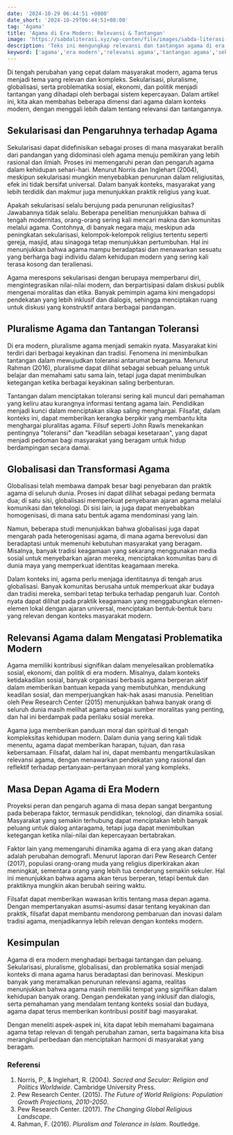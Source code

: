 ```yaml
---
date: '2024-10-29 06:44:51 +0800'
date_short: '2024-10-29T06:44:51+08:00'
tag: 'Agama'
title: 'Agama di Era Modern: Relevansi & Tantangan'
image: 'https://sabdaliterasi.xyz/wp-conten/file/images/sabda-literasi-agama-di-era-modern-relevansi-tantangan.jpg'
description: 'Teks ini mengungkap relevansi dan tantangan agama di era modern, mencakup sekularisasi, pluralisme, globalisasi, serta perannya dalam isu sosial dan moral.'
keyword: ['agama','era modern','relevansi agama','tantangan agama','sekularisasi']
---
```

<p>Di tengah perubahan yang cepat dalam masyarakat modern, agama terus menjadi tema yang relevan dan kompleks. Sekularisasi, pluralisme, globalisasi, serta problematika sosial, ekonomi, dan politik menjadi tantangan yang dihadapi oleh berbagai sistem kepercayaan. Dalam artikel ini, kita akan membahas beberapa dimensi dari agama dalam konteks modern, dengan menggali lebih dalam tentang relevansi dan tantangannya.</p><h2>Sekularisasi dan Pengaruhnya terhadap Agama</h2><p>Sekularisasi dapat didefinisikan sebagai proses di mana masyarakat beralih dari pandangan yang didominasi oleh agama menuju pemikiran yang lebih rasional dan ilmiah. Proses ini memengaruhi peran dan pengaruh agama dalam kehidupan sehari-hari. Menurut Norris dan Inglehart (2004), meskipun sekularisasi mungkin menyebabkan penurunan dalam religiusitas, efek ini tidak bersifat universal. Dalam banyak konteks, masyarakat yang lebih terdidik dan makmur juga menunjukkan praktik religius yang kuat.</p><p>Apakah sekularisasi selalu berujung pada penurunan religiusitas? Jawabannya tidak selalu. Beberapa penelitian menunjukkan bahwa di tengah modernitas, orang-orang sering kali mencari makna dan komunitas melalui agama. Contohnya, di banyak negara maju, meskipun ada peningkatan sekularisasi, kelompok-kelompok religius tertentu seperti gereja, masjid, atau sinagoga tetap menunjukkan pertumbuhan. Hal ini menunjukkan bahwa agama mampu beradaptasi dan menawarkan sesuatu yang berharga bagi individu dalam kehidupan modern yang sering kali terasa kosong dan teralienasi.</p><p>Agama merespons sekularisasi dengan berupaya memperbarui diri, mengintegrasikan nilai-nilai modern, dan berpartisipasi dalam diskusi publik mengenai moralitas dan etika. Banyak pemimpin agama kini mengadopsi pendekatan yang lebih inklusif dan dialogis, sehingga menciptakan ruang untuk diskusi yang konstruktif antara berbagai pandangan.</p><h2>Pluralisme Agama dan Tantangan Toleransi</h2><p>Di era modern, pluralisme agama menjadi semakin nyata. Masyarakat kini terdiri dari berbagai keyakinan dan tradisi. Fenomena ini menimbulkan tantangan dalam mewujudkan toleransi antarumat beragama. Menurut Rahman (2016), pluralisme dapat dilihat sebagai sebuah peluang untuk belajar dan memahami satu sama lain, tetapi juga dapat menimbulkan ketegangan ketika berbagai keyakinan saling berbenturan.</p><p>Tantangan dalam menciptakan toleransi sering kali muncul dari pemahaman yang keliru atau kurangnya informasi tentang agama lain. Pendidikan menjadi kunci dalam menciptakan sikap saling menghargai. Filsafat, dalam konteks ini, dapat memberikan kerangka berpikir yang membantu kita menghargai pluralitas agama. Filsuf seperti John Rawls menekankan pentingnya "toleransi" dan "keadilan sebagai kesetaraan", yang dapat menjadi pedoman bagi masyarakat yang beragam untuk hidup berdampingan secara damai.</p><h2>Globalisasi dan Transformasi Agama</h2><p>Globalisasi telah membawa dampak besar bagi penyebaran dan praktik agama di seluruh dunia. Proses ini dapat dilihat sebagai pedang bermata dua; di satu sisi, globalisasi memperkuat penyebaran ajaran agama melalui komunikasi dan teknologi. Di sisi lain, ia juga dapat menyebabkan homogenisasi, di mana satu bentuk agama mendominasi yang lain.</p><p>Namun, beberapa studi menunjukkan bahwa globalisasi juga dapat mengarah pada heterogenisasi agama, di mana agama berevolusi dan beradaptasi untuk memenuhi kebutuhan masyarakat yang beragam. Misalnya, banyak tradisi keagamaan yang sekarang menggunakan media sosial untuk menyebarkan ajaran mereka, menciptakan komunitas baru di dunia maya yang memperkuat identitas keagamaan mereka.</p><p>Dalam konteks ini, agama perlu menjaga identitasnya di tengah arus globalisasi. Banyak komunitas berusaha untuk memperkuat akar budaya dan tradisi mereka, sembari tetap terbuka terhadap pengaruh luar. Contoh nyata dapat dilihat pada praktik keagamaan yang menggabungkan elemen-elemen lokal dengan ajaran universal, menciptakan bentuk-bentuk baru yang relevan dengan konteks masyarakat modern.</p><h2>Relevansi Agama dalam Mengatasi Problematika Modern</h2><p>Agama memiliki kontribusi signifikan dalam menyelesaikan problematika sosial, ekonomi, dan politik di era modern. Misalnya, dalam konteks ketidakadilan sosial, banyak organisasi berbasis agama berperan aktif dalam memberikan bantuan kepada yang membutuhkan, mendukung keadilan sosial, dan memperjuangkan hak-hak asasi manusia. Penelitian oleh Pew Research Center (2015) menunjukkan bahwa banyak orang di seluruh dunia masih melihat agama sebagai sumber moralitas yang penting, dan hal ini berdampak pada perilaku sosial mereka.</p><p>Agama juga memberikan panduan moral dan spiritual di tengah kompleksitas kehidupan modern. Dalam dunia yang sering kali tidak menentu, agama dapat memberikan harapan, tujuan, dan rasa kebersamaan. Filsafat, dalam hal ini, dapat membantu mengartikulasikan relevansi agama, dengan menawarkan pendekatan yang rasional dan reflektif terhadap pertanyaan-pertanyaan moral yang kompleks.</p><h2>Masa Depan Agama di Era Modern</h2><p>Proyeksi peran dan pengaruh agama di masa depan sangat bergantung pada beberapa faktor, termasuk pendidikan, teknologi, dan dinamika sosial. Masyarakat yang semakin terhubung dapat menciptakan lebih banyak peluang untuk dialog antaragama, tetapi juga dapat menimbulkan ketegangan ketika nilai-nilai dan kepercayaan bertabrakan.</p><p>Faktor lain yang memengaruhi dinamika agama di era yang akan datang adalah perubahan demografi. Menurut laporan dari Pew Research Center (2017), populasi orang-orang muda yang religius diperkirakan akan meningkat, sementara orang yang lebih tua cenderung semakin sekuler. Hal ini menunjukkan bahwa agama akan terus berperan, tetapi bentuk dan praktiknya mungkin akan berubah seiring waktu.</p><p>Filsafat dapat memberikan wawasan kritis tentang masa depan agama. Dengan mempertanyakan asumsi-asumsi dasar tentang keyakinan dan praktik, filsafat dapat membantu mendorong pembaruan dan inovasi dalam tradisi agama, menjadikannya lebih relevan dengan konteks modern.</p><h2>Kesimpulan</h2><p>Agama di era modern menghadapi berbagai tantangan dan peluang. Sekularisasi, pluralisme, globalisasi, dan problematika sosial menjadi konteks di mana agama harus beradaptasi dan berinovasi. Meskipun banyak yang meramalkan penurunan relevansi agama, realitas menunjukkan bahwa agama masih memiliki tempat yang signifikan dalam kehidupan banyak orang. Dengan pendekatan yang inklusif dan dialogis, serta pemahaman yang mendalam tentang konteks sosial dan budaya, agama dapat terus memberikan kontribusi positif bagi masyarakat.</p><p>Dengan meneliti aspek-aspek ini, kita dapat lebih memahami bagaimana agama tetap relevan di tengah perubahan zaman, serta bagaimana kita bisa merangkul perbedaan dan menciptakan harmoni di masyarakat yang beragam.</p><h3>Referensi</h3><ol><li>Norris, P., &amp; Inglehart, R. (2004). <em>Sacred and Secular: Religion and Politics Worldwide</em>. Cambridge University Press.</li><li>Pew Research Center. (2015). <em>The Future of World Religions: Population Growth Projections, 2010-2050</em>.</li><li>Pew Research Center. (2017). <em>The Changing Global Religious Landscape</em>.</li><li>Rahman, F. (2016). <em>Pluralism and Tolerance in Islam</em>. Routledge.</li></ol>
